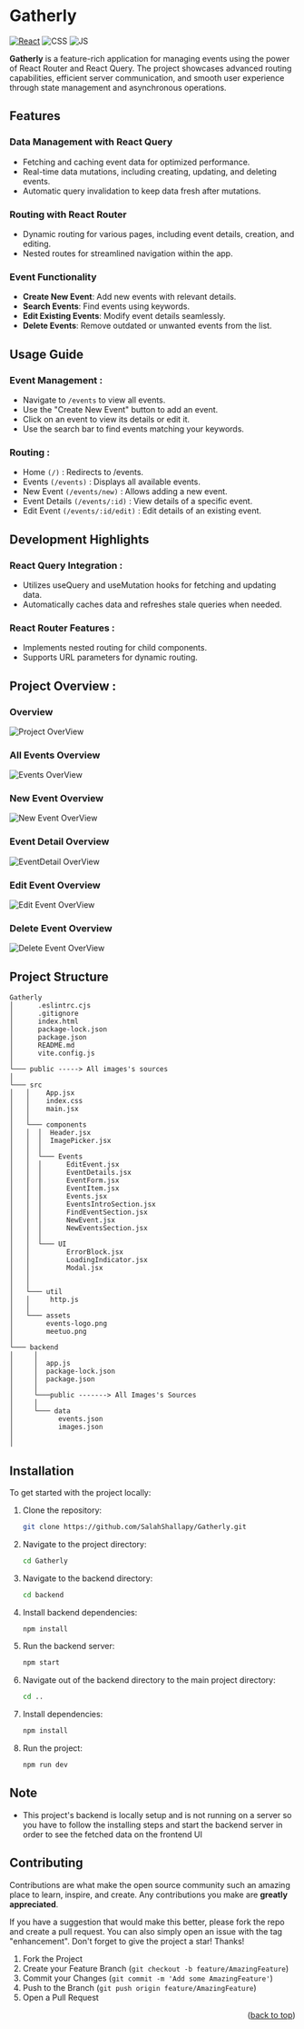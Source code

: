 # Gatherly

[![React](https://img.shields.io/badge/react-%2320232a.svg?style=for-the-badge&logo=react&logoColor=%2361DAFB)](https://react.dev/)
![CSS](https://img.shields.io/badge/CSS3-1572B6?style=for-the-badge&logo=css3&logoColor=white)
![JS](https://img.shields.io/badge/JavaScript-F7DF1E?style=for-the-badge&logo=javascript&logoColor=black)

**Gatherly** is a feature-rich application for managing events using the power of React Router and React Query. The project showcases advanced routing capabilities, efficient server communication, and smooth user experience through state management and asynchronous operations.

## Features

### **Data Management with React Query**

- Fetching and caching event data for optimized performance.
- Real-time data mutations, including creating, updating, and deleting events.
- Automatic query invalidation to keep data fresh after mutations.

### **Routing with React Router**

- Dynamic routing for various pages, including event details, creation, and editing.
- Nested routes for streamlined navigation within the app.

### **Event Functionality**

- **Create New Event**: Add new events with relevant details.
- **Search Events**: Find events using keywords.
- **Edit Existing Events**: Modify event details seamlessly.
- **Delete Events**: Remove outdated or unwanted events from the list.

## Usage Guide

### Event Management :

- Navigate to `/events` to view all events.
- Use the "Create New Event" button to add an event.
- Click on an event to view its details or edit it.
- Use the search bar to find events matching your keywords.

### Routing :

- Home `(/)` : Redirects to /events.
- Events `(/events)` : Displays all available events.
- New Event `(/events/new)` : Allows adding a new event.
- Event Details `(/events/:id)` : View details of a specific event.
- Edit Event `(/events/:id/edit)` : Edit details of an existing event.

## Development Highlights

### React Query Integration :

- Utilizes useQuery and useMutation hooks for fetching and updating data.
- Automatically caches data and refreshes stale queries when needed.

### React Router Features :

- Implements nested routing for child components.
- Supports URL parameters for dynamic routing.

## Project Overview :

### Overview

![Project OverView](./public/overview.png)

### All Events Overview

![Events OverView](./public/eventsoverview.png)

### New Event Overview

![New Event OverView](./public/new.png)

### Event Detail Overview

![EventDetail OverView](./public/eventdetail.png)

### Edit Event Overview

![Edit Event OverView](<./public/Screenshot%20(262).png>)

### Delete Event Overview

![Delete Event OverView](./public/delete.png)

## Project Structure

```
Gatherly
│      .eslintrc.cjs
│      .gitignore
│      index.html
│      package-lock.json
│      package.json
│      README.md
│      vite.config.js
│
└─── public -----> All images's sources
│
└─── src
│   │    App.jsx
│   │    index.css
│   │    main.jsx
│   │
│   └─── components
│   │  │  Header.jsx
│   │  │  ImagePicker.jsx
│   │  │
│   │  └─── Events
│   │  │      EditEvent.jsx
│   │  │      EventDetails.jsx
│   │  │      EventForm.jsx
│   │  │      EventItem.jsx
│   │  │      Events.jsx
│   │  │      EventsIntroSection.jsx
│   │  │      FindEventSection.jsx
│   │  │      NewEvent.jsx
│   │  │      NewEventsSection.jsx
│   │  │
│   │  └─── UI
│   │         ErrorBlock.jsx
│   │         LoadingIndicator.jsx
│   │         Modal.jsx
│   │
│   │
│   └─── util
│   │     http.js
│   │
│   └─── assets
│        events-logo.png
│        meetuo.png
│
└─── backend
│     │
│     │  app.js
│     │  package-lock.json
│     │  package.json
│     │
│     └───public -------> All Images's Sources
│     │
│     └─── data
│           events.json
│           images.json
│
│
```

## Installation

To get started with the project locally:

1. Clone the repository:
   ```bash
   git clone https://github.com/SalahShallapy/Gatherly.git
   ```
2. Navigate to the project directory:
   ```bash
   cd Gatherly
   ```
3. Navigate to the backend directory:
   ```bash
   cd backend
   ```
4. Install backend dependencies:
   ```bash
   npm install
   ```
5. Run the backend server:
   ```bash
   npm start
   ```
6. Navigate out of the backend directory to the main project directory:
   ```bash
   cd ..
   ```
7. Install dependencies:
   ```bash
   npm install
   ```
8. Run the project:
   ```bash
   npm run dev
   ```

## Note

- This project's backend is locally setup and is not running on a server so you have to follow the installing steps and start the backend server in order to see the fetched data on the frontend UI

## Contributing

Contributions are what make the open source community such an amazing place to learn, inspire, and create. Any contributions you make are **greatly appreciated**.

If you have a suggestion that would make this better, please fork the repo and create a pull request. You can also simply open an issue with the tag "enhancement".
Don't forget to give the project a star! Thanks!

1.  Fork the Project
2.  Create your Feature Branch (`git checkout -b feature/AmazingFeature`)
3.  Commit your Changes (`git commit -m 'Add some AmazingFeature'`)
4.  Push to the Branch (`git push origin feature/AmazingFeature`)
5.  Open a Pull Request

   <p align="right">(<a href="#top">back to top</a>)</p>
